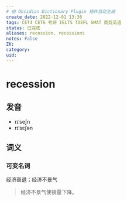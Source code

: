 ```yaml
---
# 由 Obsidian Dictionary Plugin 插件自动生成
create_date: 2022-12-01 13:36
tags: CET4 CET6 考研 IELTS TOEFL GMAT 商务英语
status: 已完成 
aliases: recession, recessions
notes: False
ZK: 
category: 
uid: 
---
```


# recession

## 发音

- rɪˈseʃn
- rɪˈsɛʃən

## 词义

### 可变名词

经济衰退；经济不景气

> 经济不景气使销量下降。



